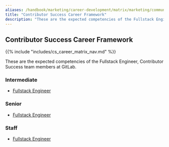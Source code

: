```yaml
---
aliases: /handbook/marketing/career-development/matrix/marketing/community-relations/contributor-success
title: "Contributor Success Career Framework"
description: "These are the expected competencies of the Fullstack Engineer, Contributor Success team members at GitLab."
---
```


## Contributor Success Career Framework

{{% include "includes/cs_career_matrix_nav.md" %}}

These are the expected competencies of the Fullstack Engineer, Contributor Success team members at GitLab.

### Intermediate

- [Fullstack Engineer](/handbook/marketing/career-development/contributor-success/intermediate/)

### Senior

- [Fullstack Engineer](/handbook/marketing/career-development/contributor-success/senior/)

### Staff

- [Fullstack Engineer](/handbook/marketing/career-development/contributor-success/staff/)
